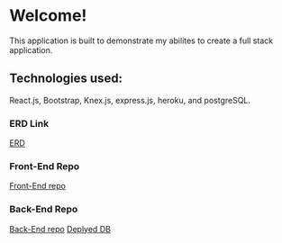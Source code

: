 # Welcome!
This application is built to demonstrate my abilites to create a full stack application.

## Technologies used:
React.js, Bootstrap, Knex.js, express.js, heroku, and postgreSQL.

### ERD Link
[ERD](https://drive.google.com/open?id=1dVM2iMyfBNMJ2EshqI6UL931ixQwiL3x "Entity Relationship Diagram")


### Front-End Repo
[Front-End repo](https://github.com/B-Red/movie_CRUD_FE "Front-End Client")


### Back-End Repo
[Back-End repo](https://github.com/B-Red/movie_CRUD_BE "Back-End Server")
[Deplyed DB](https://reds-movie-backend.herokuapp.com/ "Deployed Database")


